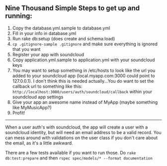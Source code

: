 ## Nine Thousand Simple Steps to get up and running:
1. Copy the database.yml.sample to database.yml
2. Fill in your info in database.yml
3. Run rake db:setup (does create and schema:load)
4. `cp .gitignore-sample .gitignore` and make sure everything is
ignored that you want
5. Register your app with soundcloud 
6. Copy application.yml.sample to application.yml with your soundcloud
   keys
7. You may want to setup something in /etc/hosts to look like the url
   you added to your soundcloud app (local.myapp.com:3000 could point to
127.0.0.1). I don't think this is needed actually...You do want to set
the callback url to something like this:
`http://localhost:3000/users/auth/soundcloud/callback` within your
soundcloud app settings
8. Give your app an awesome name instead of MyApp (maybe something like
   MyMusicApp?)
9. Profit!

-----------------
When a user auth's with soundcloud, the app will create a user with a
soundcloud identity, but will need an email address to be a valid
record.  You can mess around with validations on the user class if you
don't care about the email, as it's a little awkward.  

There are a few tests available if you want to run those. Do `rake
db:test:prepare` and then `rspec spec/models/* --format documentation`
